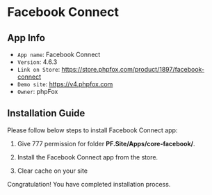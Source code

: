 # Facebook Connect

## App Info

- `App name`: Facebook Connect
- `Version`: 4.6.3
- `Link on Store`: https://store.phpfox.com/product/1897/facebook-connect
- `Demo site`: https://v4.phpfox.com
- `Owner`: phpFox

## Installation Guide

Please follow below steps to install Facebook Connect app:

1. Give 777 permission for folder **PF.Site/Apps/core-facebook/**.

2. Install the Facebook Connect app from the store.

3. Clear cache on your site

Congratulation! You have completed installation process.